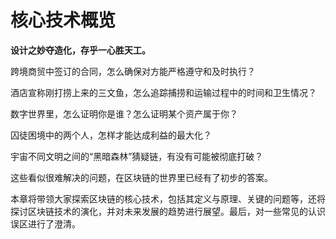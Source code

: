 # 核心技术概览

**设计之妙夺造化，存乎一心胜天工。** 

跨境商贸中签订的合同，怎么确保对方能严格遵守和及时执行？

酒店宣称刚打捞上来的三文鱼，怎么追踪捕捞和运输过程中的时间和卫生情况？

数字世界里，怎么证明你是谁？怎么证明某个资产属于你？

囚徒困境中的两个人，怎样才能达成利益的最大化？

宇宙不同文明之间的“黑暗森林”猜疑链，有没有可能被彻底打破？

这些看似很难解决的问题，在区块链的世界里已经有了初步的答案。

本章将带领大家探索区块链的核心技术，包括其定义与原理、关键的问题等，还将探讨区块链技术的演化，并对未来发展的趋势进行展望。最后，对一些常见的认识误区进行了澄清。

